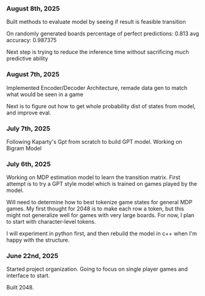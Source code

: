 ### August 8th, 2025
Built methods to evaluate model by seeing if result is feasible transition

On randomly generated boards
percentage of perfect predictions: 0.813
avg accuracy: 0.987375

Next step is trying to reduce the inference time without sacrificing much predictive ability

### August 7th, 2025

Implemented Encoder/Decoder Architecture, remade data gen to match what would be seen in a game

Next is to figure out how to get whole probability dist of states from model, and improve eval.

### July 7th, 2025

Following Kaparty's Gpt from scratch to build GPT model. Working on Bigram Model

### July 6th, 2025

Working on MDP estimation model to learn the transition matrix. First attempt is to try a GPT style model which is trained on games played by the model.

Will need to determine how to best tokenize game states for general MDP games. My first thought for 2048 is to make each row a token, but this might not generalize well for games with very large boards. For now, I plan to start with character-level tokens.

I will experiment in python first, and then rebuild the model in c++ when I'm happy with the structure.

### June 22nd, 2025

Started project organization.
Going to focus on single player games and interface to start.

Built 2048.